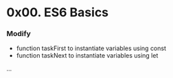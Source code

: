 # 0x00. ES6 Basics

### Modify

 *   function taskFirst to instantiate variables using const
 *   function taskNext to instantiate variables using let

...
